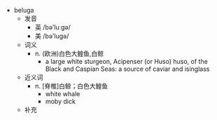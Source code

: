 - beluga
  - 发音
    - 英 /bə'luːgə/
    - 美 /bə'luɡə/
  - 词义
    - n. (欧洲)白色大鳇鱼,白鲸
      - a large white sturgeon, Acipenser (or Huso) huso, of the Black and Caspian Seas: a source of caviar and isinglass 
  - 近义词
    - n. [脊椎]白鲸；白色大鳇鱼
      - white whale
      - moby dick
  - 补充